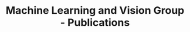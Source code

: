---
title: "Machine Learning and Vision Group - Publications"
layout: publications
excerpt: "Publications"
sitemap: false
permalink: /publications/
---